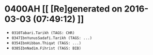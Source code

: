 # 0400AH [[ [Re]generated on 2016-03-03 (07:49:12) ]]

* `0310Tabari.Tarikh (TAGS: CHR)`
* `0347IbnYunusSadafi.Tarikh (TAGS: ...)`
* `0354IbnHibban.Thiqat (TAGS: ...)`
* `0385IbnNadim.Fihrist (TAGS: BIB)`

